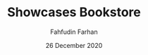 ---
title: Showcases Bookstore
date: 26 December 2020
thumbnail: /assets/showcases/thumbnail_bookstore.png
author: Fahfudin Farhan
category: Mobile
tags: 
- Exploration
- Bookstore
---